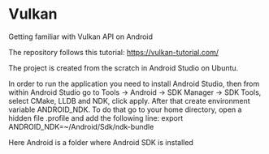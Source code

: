 # Vulkan
Getting familiar with Vulkan API on Android

The repository follows this tutorial: 
https://vulkan-tutorial.com/

The project is created from the scratch in Android Studio on Ubuntu.

In order to run the application you need to install Android Studio, then from within Android Studio go to Tools -> Android -> SDK Manager -> SDK Tools, select CMake, LLDB and NDK, click apply.
After that create environment variable ANDROID_NDK. To do that go to your home directory, open a hidden file .profile and add the following line:
export ANDROID_NDK=~/Android/Sdk/ndk-bundle

Here Android is a folder where Android SDK is installed
